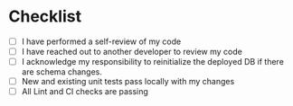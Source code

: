# Checklist

- [ ] I have performed a self-review of my code
- [ ] I have reached out to another developer to review my code
- [ ] I acknowledge my responsibility to reinitialize the deployed DB if there are schema changes.
- [ ] New and existing unit tests pass locally with my changes
- [ ] All Lint and CI checks are passing